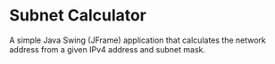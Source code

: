 # Subnet Calculator

A simple Java Swing (JFrame) application that calculates the network address from a given IPv4 address and subnet mask.

